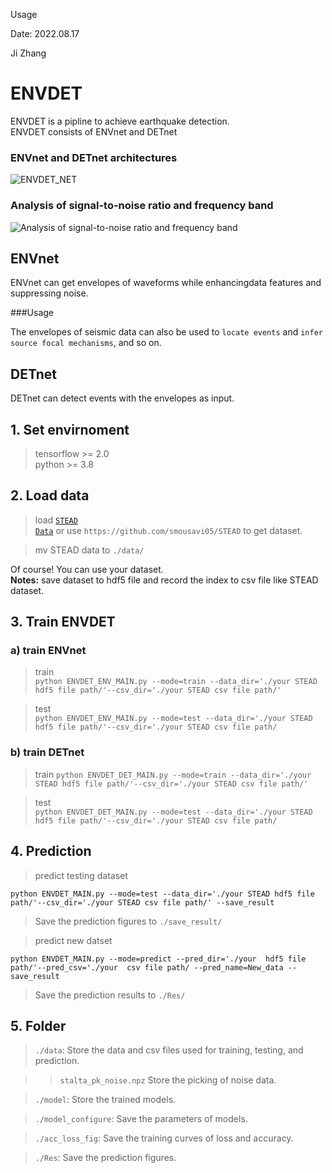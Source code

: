 Usage

Date: 2022.08.17

Ji Zhang

# ENVDET 

ENVDET is a pipline to achieve earthquake detection.  
ENVDET consists of ENVnet and DETnet

### ENVnet and DETnet architectures
![ENVDET_NET](https://user-images.githubusercontent.com/41277021/216076038-0800f5f3-c4b6-4810-abd1-bc8989bead59.png)

### Analysis of signal-to-noise ratio and frequency band
![Analysis of signal-to-noise ratio and frequency band](https://user-images.githubusercontent.com/41277021/216076593-a2a969cd-55a8-4a2a-bd8f-bb6adb9e0150.png)

## ENVnet

ENVnet can get envelopes of waveforms while enhancingdata features and suppressing  noise.  

###Usage

The envelopes of seismic data can also be used to `locate events` and `infer source focal mechanisms`, and so on. 

## DETnet

DETnet can detect events with the envelopes as input.

## 1. Set envirnoment 
> tensorflow >= 2.0  
> python >= 3.8  

## 2. Load data
> load <code>[STEAD Data](https://github.com/smousavi05/STEAD)</code> or use `https://github.com/smousavi05/STEAD` to get dataset.  

> mv STEAD data to `./data/` 
 
Of course! You can use your dataset.  
**Notes:** save dataset to hdf5 file and record the index to csv file like STEAD dataset.

## 3. Train ENVDET
### a) train ENVnet
> train   
`python ENVDET_ENV_MAIN.py --mode=train --data_dir='./your STEAD hdf5 file path/'--csv_dir='./your STEAD csv file path/'`


> test  
`python ENVDET_ENV_MAIN.py --mode=test --data_dir='./your STEAD hdf5 file path/'--csv_dir='./your STEAD csv file path/`

### b) train DETnet
> train 
`python ENVDET_DET_MAIN.py --mode=train --data_dir='./your STEAD hdf5 file path/'--csv_dir='./your STEAD csv file path/'`

> test  
`python ENVDET_DET_MAIN.py --mode=test --data_dir='./your STEAD hdf5 file path/'--csv_dir='./your STEAD csv file path/`

## 4. Prediction
> predict testing dataset
>  
`python ENVDET_MAIN.py --mode=test --data_dir='./your STEAD hdf5 file path/'--csv_dir='./your STEAD csv file path/' --save_result`

> Save the prediction figures to `./save_result/`

> predict new datset  
> 
`python ENVDET_MAIN.py --mode=predict --pred_dir='./your  hdf5 file path/'--pred_csv='./your  csv file path/ --pred_name=New_data --save_result`

> Save the prediction results to `./Res/`

## 5. Folder
> `./data`: Store the data and csv files used for training, testing, and prediction.

>>`stalta_pk_noise.npz` Store the picking of noise data.
   
> `./model`: Store the trained models.   

> `./model_configure`: Save the parameters of models.

> `./acc_loss_fig`: Save the training curves of loss and accuracy. 

> `./Res`: Save the prediction figures.

